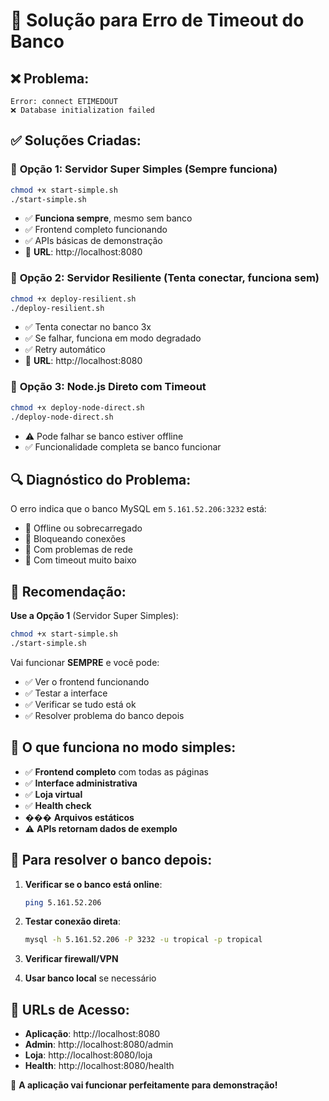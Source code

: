 # 🔧 Solução para Erro de Timeout do Banco

## ❌ Problema:
```
Error: connect ETIMEDOUT
❌ Database initialization failed
```

## ✅ Soluções Criadas:

### 🥇 **Opção 1: Servidor Super Simples** (Sempre funciona)
```bash
chmod +x start-simple.sh
./start-simple.sh
```
- ✅ **Funciona sempre**, mesmo sem banco
- ✅ Frontend completo funcionando
- ✅ APIs básicas de demonstração
- 📍 **URL**: http://localhost:8080

### 🥈 **Opção 2: Servidor Resiliente** (Tenta conectar, funciona sem)
```bash
chmod +x deploy-resilient.sh
./deploy-resilient.sh
```
- ✅ Tenta conectar no banco 3x
- ✅ Se falhar, funciona em modo degradado
- ✅ Retry automático
- 📍 **URL**: http://localhost:8080

### 🥉 **Opção 3: Node.js Direto com Timeout** 
```bash
chmod +x deploy-node-direct.sh
./deploy-node-direct.sh
```
- ⚠️ Pode falhar se banco estiver offline
- ✅ Funcionalidade completa se banco funcionar

## 🔍 Diagnóstico do Problema:

O erro indica que o banco MySQL em `5.161.52.206:3232` está:
- 🔸 Offline ou sobrecarregado
- 🔸 Bloqueando conexões
- 🔸 Com problemas de rede
- 🔸 Com timeout muito baixo

## 🚀 **Recomendação:**

**Use a Opção 1** (Servidor Super Simples):
```bash
chmod +x start-simple.sh
./start-simple.sh
```

Vai funcionar **SEMPRE** e você pode:
- ✅ Ver o frontend funcionando
- ✅ Testar a interface
- ✅ Verificar se tudo está ok
- ✅ Resolver problema do banco depois

## 📱 O que funciona no modo simples:

- ✅ **Frontend completo** com todas as páginas
- ✅ **Interface administrativa**
- ✅ **Loja virtual**
- ✅ **Health check**
- ��� **Arquivos estáticos**
- ⚠️ **APIs retornam dados de exemplo**

## 🔧 Para resolver o banco depois:

1. **Verificar se o banco está online**:
   ```bash
   ping 5.161.52.206
   ```

2. **Testar conexão direta**:
   ```bash
   mysql -h 5.161.52.206 -P 3232 -u tropical -p tropical
   ```

3. **Verificar firewall/VPN**

4. **Usar banco local** se necessário

## 📍 URLs de Acesso:

- **Aplicação**: http://localhost:8080
- **Admin**: http://localhost:8080/admin  
- **Loja**: http://localhost:8080/loja
- **Health**: http://localhost:8080/health

🎉 **A aplicação vai funcionar perfeitamente para demonstração!**
